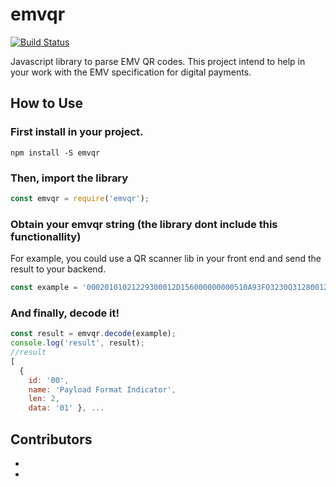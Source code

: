 # emvqr

[![Build Status](https://travis-ci.com/DannielWhatever/emvqr.svg?branch=master)](https://travis-ci.com/DannielWhatever/emvqr)

Javascript library to parse EMV QR codes.
This project intend to help in your work with the EMV specification for digital payments.

## How to Use

### First install in your project. 

```
npm install -S emvqr
```


### Then, import the library 

```javascript
const emvqr = require('emvqr');
```

### Obtain your emvqr string (the library dont include this functionallity)  

For example, you could use a QR scanner lib in your front end and send the result to your backend.

```javascript
const example = '00020101021229300012D156000000000510A93FO3230Q31280012D15600000001030812345678520441115802CN5914BEST TRANSPORT6007BEIJING64200002ZH0104最佳运输0202北京540523.7253031565502016233030412340603***0708A60086670902ME91320016A0112233449988770708123456786304A13A';
```

### And finally, decode it!  

```javascript
const result = emvqr.decode(example);
console.log('result', result);
//result 
[ 
  { 
    id: '00', 
    name: 'Payload Format Indicator', 
    len: 2, 
    data: '01' }, ...
```

## Contributors  

- 
- 


